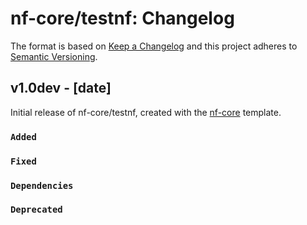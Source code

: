 # nf-core/testnf: Changelog

The format is based on [Keep a Changelog](https://keepachangelog.com/en/1.0.0/)
and this project adheres to [Semantic Versioning](https://semver.org/spec/v2.0.0.html).

## v1.0dev - [date]

Initial release of nf-core/testnf, created with the [nf-core](https://nf-co.re/) template.

### `Added`

### `Fixed`

### `Dependencies`

### `Deprecated`
